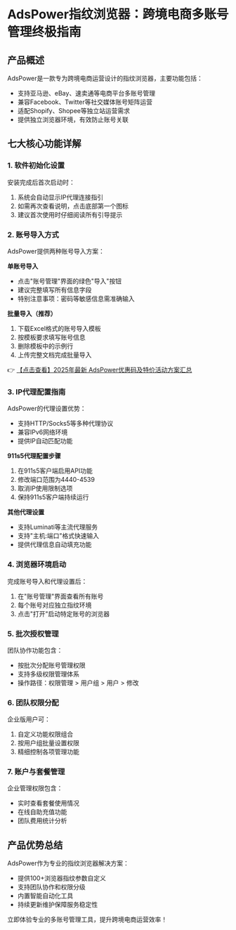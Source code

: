 # AdsPower指纹浏览器：跨境电商多账号管理终极指南

## 产品概述
AdsPower是一款专为跨境电商运营设计的指纹浏览器，主要功能包括：
- 支持亚马逊、eBay、速卖通等电商平台多账号管理
- 兼容Facebook、Twitter等社交媒体账号矩阵运营
- 适配Shopify、Shopee等独立站运营需求
- 提供独立浏览器环境，有效防止账号关联

## 七大核心功能详解

### 1. 软件初始化设置
安装完成后首次启动时：
1. 系统会自动显示IP代理连接指引
2. 如需再次查看说明，点击底部第一个图标
3. 建议首次使用时仔细阅读所有引导提示

### 2. 账号导入方式
AdsPower提供两种账号导入方案：

**单账号导入**
- 点击"账号管理"界面的绿色"导入"按钮
- 建议完整填写所有信息字段
- 特别注意事项：密码等敏感信息需准确输入

**批量导入（推荐）**
1. 下载Excel格式的账号导入模板
2. 按模板要求填写账号信息
3. 删除模板中的示例行
4. 上传完整文档完成批量导入

👉 [【点击查看】2025年最新 AdsPower优惠码及特价活动方案汇总](https://bit.ly/adspower_free)

### 3. IP代理配置指南
AdsPower的代理设置优势：
- 支持HTTP/Socks5等多种代理协议
- 兼容IPv6网络环境
- 提供IP自动匹配功能

**911s5代理配置步骤**
1. 在911s5客户端启用API功能
2. 修改端口范围为4440-4539
3. 取消IP使用限制选项
4. 保持911s5客户端持续运行

**其他代理设置**
- 支持Luminati等主流代理服务
- 支持"主机:端口"格式快速输入
- 提供代理信息自动填充功能

### 4. 浏览器环境启动
完成账号导入和代理设置后：
1. 在"账号管理"界面查看所有账号
2. 每个账号对应独立指纹环境
3. 点击"打开"启动特定账号的浏览器

### 5. 批次授权管理
团队协作功能包含：
- 按批次分配账号管理权限
- 支持多级权限管理体系
- 操作路径：权限管理 > 用户组 > 用户 > 修改

### 6. 团队权限分配
企业版用户可：
1. 自定义功能权限组合
2. 按用户组批量设置权限
3. 精细控制各项管理功能

### 7. 账户与套餐管理
企业管理权限包含：
- 实时查看套餐使用情况
- 在线自助充值功能
- 团队费用统计分析

## 产品优势总结
AdsPower作为专业的指纹浏览器解决方案：
- 提供100+浏览器指纹参数自定义
- 支持团队协作和权限分级
- 内置智能自动化工具
- 持续更新维护保障服务稳定性

立即体验专业的多账号管理工具，提升跨境电商运营效率！
